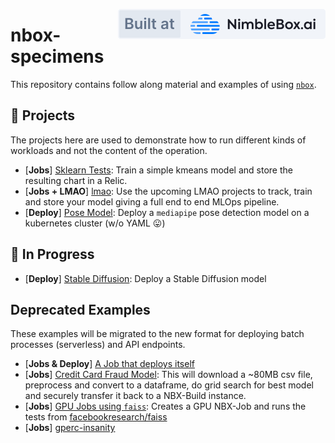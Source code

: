 <a href="https://nimblebox.ai/" target="_blank"><img src="./assets/built_at_nbx.svg" align="right"></a>

# nbox-specimens

This repository contains follow along material and examples of using [`nbox`](https://github.com/NimbleBoxAI/nbox).

## 🌳 Projects

The projects here are used to demonstrate how to run different kinds of workloads and not the content of the operation.

- [**Jobs**] [Sklearn Tests](./sklearn_tests/): Train a simple kmeans model and store the resulting chart in a Relic.
- [**Jobs + LMAO**] [lmao](./lmao/): Use the upcoming LMAO projects to track, train and store your model giving a full end to end MLOps pipeline.
- [**Deploy**] [Pose Model](./posemodel/): Deploy a `mediapipe` pose detection model on a kubernetes cluster (w/o YAML 😛)

## 🚧 In Progress

- [**Deploy**] [Stable Diffusion](./stable_diff/): Deploy a Stable Diffusion model

## Deprecated Examples

These examples will be migrated to the new format for deploying batch processes (serverless) and API endpoints.

- [**Jobs & Deploy**] [A Job that deploys itself](./deploy_itself/)
- [**Jobs**] [Credit Card Fraud Model](./jobs_credit_card_fraud/): This will download a ~80MB csv file, preprocess and convert to a dataframe, do grid search for best model and securely transfer it back to a NBX-Build instance.
- [**Jobs**] [GPU Jobs using `faiss`](./jobs_faiss_gpu/): Creates a GPU NBX-Job and runs the tests from [facebookresearch/faiss](https://github.com/facebookresearch/faiss)
- [**Jobs**] [gperc-insanity](./gperc-insanity/)

